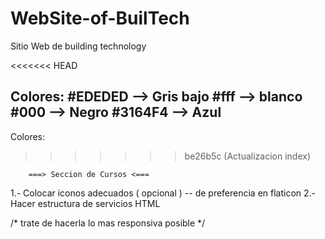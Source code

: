 # WebSite-of-BuilTech
Sitio Web de building technology

<<<<<<< HEAD

Colores: 
#EDEDED --> Gris bajo
#fff    --> blanco
#000    --> Negro
#3164F4 --> Azul
----------------------

Colores:

>>>>>>> be26b5c (Actualizacion index)

        ===> Seccion de Cursos <===

1.- Colocar iconos adecuados ( opcional )
        -- de preferencia en flaticon
2.- Hacer estructura de servicios HTML

/* trate de hacerla lo mas responsiva posible */
